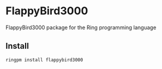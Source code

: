 # FlappyBird3000

FlappyBird3000 package for the Ring programming language

## Install

	ringpm install flappybird3000